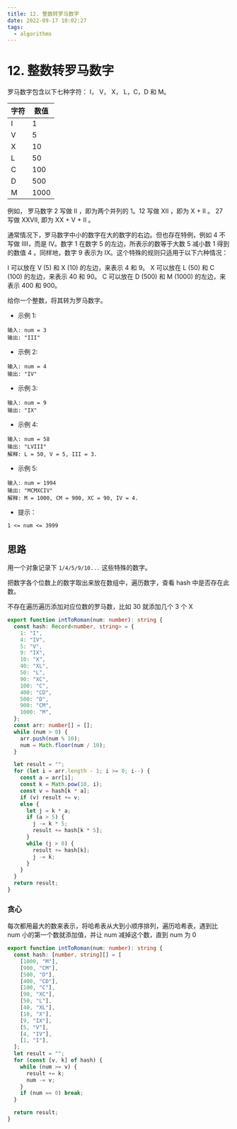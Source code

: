 ```yaml
---
title: 12. 整数转罗马数字
date: 2022-09-17 10:02:27
tags:
  - algorithms
---
```


# 12. 整数转罗马数字

罗马数字包含以下七种字符： I， V， X， L，C，D 和 M。

| 字符 | 数值 |
| ---- | ---- |
| I    | 1    |
| V    | 5    |
| X    | 10   |
| L    | 50   |
| C    | 100  |
| D    | 500  |
| M    | 1000 |

例如， 罗马数字 2 写做 II ，即为两个并列的 1。12 写做 XII ，即为 X + II 。 27 写做 XXVII, 即为 XX + V + II 。

通常情况下，罗马数字中小的数字在大的数字的右边。但也存在特例，例如 4 不写做 IIII，而是 IV。数字 1 在数字 5 的左边，所表示的数等于大数 5 减小数 1 得到的数值 4 。同样地，数字 9 表示为 IX。这个特殊的规则只适用于以下六种情况：

I 可以放在 V (5) 和 X (10) 的左边，来表示 4 和 9。
X 可以放在 L (50) 和 C (100) 的左边，来表示 40 和 90。
C 可以放在 D (500) 和 M (1000) 的左边，来表示 400 和 900。

给你一个整数，将其转为罗马数字。

- 示例 1:

```
输入: num = 3
输出: "III"
```

- 示例 2:

```
输入: num = 4
输出: "IV"
```

- 示例 3:

```
输入: num = 9
输出: "IX"
```

- 示例 4:

```
输入: num = 58
输出: "LVIII"
解释: L = 50, V = 5, III = 3.
```

- 示例 5:

```
输入: num = 1994
输出: "MCMXCIV"
解释: M = 1000, CM = 900, XC = 90, IV = 4.
```

- 提示：

```
1 <= num <= 3999
```

## 思路

用一个对象记录下 `1/4/5/9/10...` 这些特殊的数字。

把数字各个位数上的数字取出来放在数组中，遍历数字，查看 hash 中是否存在此数。

不存在遍历遍历添加对应位数的罗马数，比如 30 就添加几个 3 个 X

```ts
export function intToRoman(num: number): string {
  const hash: Record<number, string> = {
    1: "I",
    4: "IV",
    5: "V",
    9: "IX",
    10: "X",
    40: "XL",
    50: "L",
    90: "XC",
    100: "C",
    400: "CD",
    500: "D",
    900: "CM",
    1000: "M",
  };
  const arr: number[] = [];
  while (num > 0) {
    arr.push(num % 10);
    num = Math.floor(num / 10);
  }

  let result = "";
  for (let i = arr.length - 1; i >= 0; i--) {
    const a = arr[i];
    const k = Math.pow(10, i);
    const v = hash[k * a];
    if (v) result += v;
    else {
      let j = k * a;
      if (a > 5) {
        j -= k * 5;
        result += hash[k * 5];
      }
      while (j > 0) {
        result += hash[k];
        j -= k;
      }
    }
  }
  return result;
}
```

### 贪心

每次都用最大的数来表示，将哈希表从大到小顺序排列，遍历哈希表，遇到比 num 小的第一个数就添加值，并让 num 减掉这个数，直到 num 为 0

```ts
export function intToRoman(num: number): string {
  const hash: [number, string][] = [
    [1000, "M"],
    [900, "CM"],
    [500, "D"],
    [400, "CD"],
    [100, "C"],
    [90, "XC"],
    [50, "L"],
    [40, "XL"],
    [10, "X"],
    [9, "IX"],
    [5, "V"],
    [4, "IV"],
    [1, "I"],
  ];
  let result = "";
  for (const [v, k] of hash) {
    while (num >= v) {
      result += k;
      num -= v;
    }
    if (num == 0) break;
  }

  return result;
}
```
